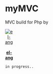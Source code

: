 # myMVC
MVC build for Php by

[<div style="width:min-content;height:min-content;text-align:center;"><div style="width:min-content;height:min-content;border-radius=50%;">![el-ang](https://avatars.githubusercontent.com/u/64268522?v=4&s=64)</div></br><b>el-ang</b></div>](https://github.com/el-ang)

`in progress..`